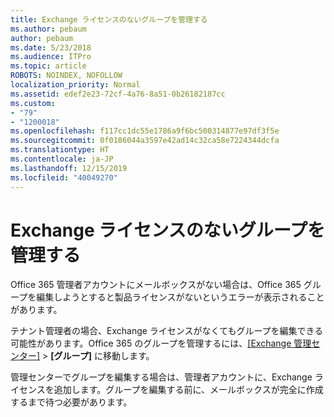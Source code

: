```yaml
---
title: Exchange ライセンスのないグループを管理する
ms.author: pebaum
author: pebaum
ms.date: 5/23/2018
ms.audience: ITPro
ms.topic: article
ROBOTS: NOINDEX, NOFOLLOW
localization_priority: Normal
ms.assetid: edef2e23-72cf-4a76-8a51-0b26182187cc
ms.custom:
- "79"
- "1200018"
ms.openlocfilehash: f117cc1dc55e1786a9f6bc500314877e97df3f5e
ms.sourcegitcommit: 0f0186044a3597e42ad14c32ca58e7224344dcfa
ms.translationtype: HT
ms.contentlocale: ja-JP
ms.lasthandoff: 12/15/2019
ms.locfileid: "40049270"
---
```

# <a name="manage-a-group-without-an-exchange-license"></a>Exchange ライセンスのないグループを管理する

Office 365 管理者アカウントにメールボックスがない場合は、Office 365 グループを編集しようとすると製品ライセンスがないというエラーが表示されることがあります。
  
テナント管理者の場合、Exchange ライセンスがなくてもグループを編集できる可能性があります。Office 365 のグループを管理するには、[[Exchange 管理センター]](https://outlook.office365.com/ecp.aspx) \> **[グループ]** に移動します。
  
管理センターでグループを編集する場合は、管理者アカウントに、Exchange ライセンスを追加します。グループを編集する前に、メールボックスが完全に作成するまで待つ必要があります。
  